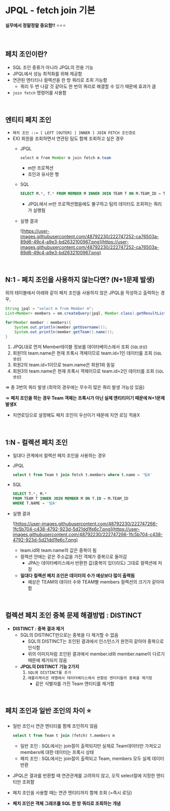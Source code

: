 # JPQL - fetch join 기본

**실무에서 정말정말 중요함!!** ⭐⭐⭐

<br>

## 페치 조인이란?

- SQL 조인 종류가 아니라 JPQL의 전용 기능
- JPQL에서 성능 최적화를 위해 제공함
- 연관된 엔티티나 컬렉션을 한 방 쿼리로 조회 가능함
    - 쿼리 두 번 나갈 것 같아도 한 번의 쿼리로 해결할 수 있기 때문에 효과가 큼
- `join fetch` 명령어를 사용함

<br>

## 엔티티 페치 조인

- `페치 조인 ::= [ LEFT [OUTER] | INNER ] JOIN FETCH 조인경로`
- EX) 회원을 조회하면서 연관된 팀도 함께 조회하고 싶은 경우
    - JPQL
        
        ```java
        select m from Member m join fetch m.team
        ```
        
        - m만 프로젝션
        - 조인과 유사한 형
    - SQL
        
        ```sql
        SELECT M.*, T.* FROM MEMBER M INNER JOIN TEAM T ON M.TEAM_ID = T.ID
        ```
        
        - JPQL에서 m만 프로젝션했음에도 불구하고 팀의 데이터도 조회하는 쿼리가 실행됨
    - 실행 결과
        
        ![https://user-images.githubusercontent.com/48792230/222747252-ca76503a-89d6-49c4-a9e3-bd2632100967.png](https://user-images.githubusercontent.com/48792230/222747252-ca76503a-89d6-49c4-a9e3-bd2632100967.png)
        

<br>

## N:1 - 페치 조인을 사용하지 않는다면? (N+1문제 발생)

위의 테이블에서 아래와 같이 페치 조인을 사용하지 않은 JPQL을 작성하고 출력하는 경우,

```java
String jpql = "select m from Member m";
List<Member> members = em.createQuery(jpql, Member.class).getResultList();

for(Member member : members){
	System.out.println(member.getUsername());
	System.out.println(member.getTeam().name());
}
```

1. JPQL대로 먼저 Member테이블 정보를 데이터베이스에서 조회 (`SQL생성`)
2. 회원1의 team.name은 현재 프록시 객체이므로 team.id=1인 데이터를 조회 (`SQL생성`)
3. 회원2의 team.id=1이므로 team.name은 회원1와 동일
4. 회원3의 team.name은 현재 프록시 객체이므로 team.id=2인 데이터를 조회 (`SQL생성`)

⇒ 총 3번의 쿼리 발생 (최악의 경우에는 무수히 많은 쿼리 발생 가능성 있음)

⇒ **페치 조인을 하는 경우 Team 객체는 프록시가 아닌 실제 엔티티이기 때문에 N+1문제 발생X**

- 지연로딩으로 설정해도 페치 조인이 우선이기 때문에 지연 로딩 적용X

<br>

## 1:N - 컬렉션 페치 조인

- 일대다 관계에서 컬렉션 페치 조인을 사용하는 경우
- JPQL
    
    ```sql
    select t from Team t join fetch t.members where t.name = '팀A'
    ```
    
- SQL
    
    ```sql
    SELECT T.*, M.*
    FROM TEAM T INNER JOIN MEMBER M ON T.ID = M.TEAM_ID
    WHERE T.NAME = '팀A'
    ```
    
- 실행 결과
    
    ![https://user-images.githubusercontent.com/48792230/222747266-1fc5b704-c438-4792-923d-5d21dd1fe6c7.png](https://user-images.githubusercontent.com/48792230/222747266-1fc5b704-c438-4792-923d-5d21dd1fe6c7.png)
    
    - team.id와 team.name의 값은 중복이 됨
    - 컬렉션 안에는 같은 주소값을 가진 객체가 중복으로 들어감
        - JPA는 데이터베이스에서 반환한 값(중복이 있더라도) 그대로 컬렉션에 저장
    - **일대다 컬렉션 페치 조인은 데이터의 수가 예상보다 많이 출력됨**
        - 예상은 TEAM의 데이터 수와 TEAM별 members 컬렉션의 크기가 같아야 함

<br>

## 컬렉션 페치 조인 중복 문제 해결방법 : **DISTINCT**

- **DISTINCT : 중복 결과 제거**
    - SQL의 DISTINCT만으로는 중복을 다 제거할 수 없음
        - SQL의 DISTINCT는 조인된 결과에서 인스턴스가 완전히 같아야 중복으로 인식함
        - 위의 이미지처럼 조인된 결과에서 member.id와 member.name이 다르기 때문에 제거되지 않음
    - **JPQL의 DISTINCT 기능 2가지**
        1. `SQL에 DISTINCT를 추가`
        2. `애플리케이션 레벨에서 데이터베이스에서 반환된 엔티티들의 중복을 제거함`
            - 같은 식별자를 가진 Team 엔티티를 제거함
        

<br>

## 페치 조인과 일반 조인의 차이 ⭐

- 일반 조인시 연관 엔티티를 함께 조인하지 않음
    
    ```sql
    select t from Team t join (fetch) t.members m
    ```
    
    - 일반 조인 : SQL에서는 join절이 출력되지만 실제로 Team데이터만 가져오고 members에 대한 데이터는 프록시 상태
    - 페치 조인 : SQL에서는 join절이 출력되고 Team, members 모두 실제 데이터 반환
- JPQL은 결과를 반환할 때 연관관계를 고려하지 않고, 오직 select절에 지정한 엔티티만 조회함
- 페치 조인을 사용할 때는 연관 엔티티까지 함께 조회 (=즉시 로딩)
- **페치 조인은 객체 그래프를 SQL 한 방 쿼리로 조회하는 개념**
